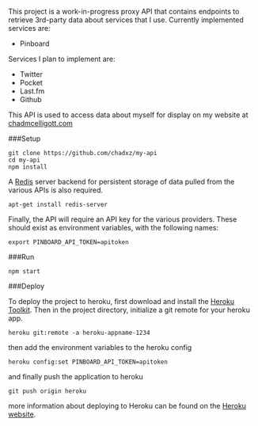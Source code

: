 This project is a work-in-progress proxy API that contains endpoints to retrieve 3rd-party data about services that I use.  Currently implemented services are:
- Pinboard

Services I plan to implement are:
- Twitter
- Pocket
- Last.fm
- Github

This API is used to access data about myself for display on my website at [chadmcelligott.com][]

###Setup

```shell
git clone https://github.com/chadxz/my-api
cd my-api
npm install
```

A [Redis][] server backend for persistent storage of data pulled from the various APIs is also required.

```shell
apt-get install redis-server
```
Finally, the API will require an API key for the various providers.  These should exist as environment variables, with the following names:

```shell
export PINBOARD_API_TOKEN=apitoken
```

###Run

```shell
npm start
```

###Deploy

To deploy the project to heroku, first download and install the [Heroku Toolkit][].  Then in the project directory, initialize a git remote for your heroku app.

```shell
heroku git:remote -a heroku-appname-1234
```

then add the environment variables to the heroku config

```shell
heroku config:set PINBOARD_API_TOKEN=apitoken
```
and finally push the application to heroku

```shell
git push origin heroku
```

more information about deploying to Heroku can be found on the [Heroku website][].

[Redis]: http://redis.io
[chadmcelligott.com]: http://chadmcelligott.com
[Heroku Toolkit]: https://toolbelt.heroku.com
[Heroku website]: https://devcenter.heroku.com/articles/git